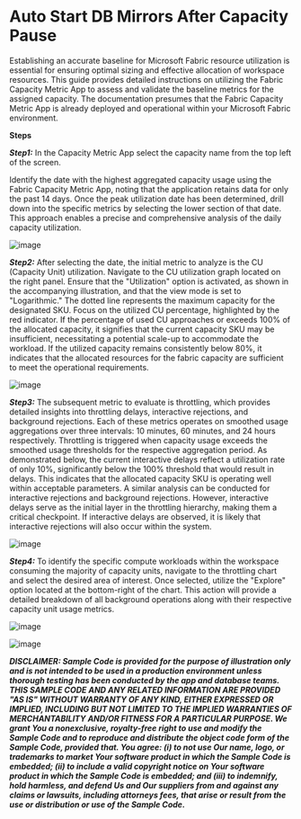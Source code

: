 # Auto Start DB Mirrors After Capacity Pause
<link rel="icon" href="articles/fabric_16_color.svg" type="image/x-icon" >

Establishing an accurate baseline for Microsoft Fabric resource utilization is essential for ensuring optimal sizing and effective allocation of workspace resources. 
This guide provides detailed instructions on utilizing the Fabric Capacity Metric App to assess and validate the baseline metrics for the assigned capacity.
The documentation presumes that the Fabric Capacity Metric App is already deployed and operational within your Microsoft Fabric environment.


**Steps**

***Step1:*** 
In the Capacity Metric App select the capacity name from the top left of the screen. 

Identify the date with the highest aggregated capacity usage using the Fabric Capacity Metric App, noting that the application retains data for only the past 14 days. 
Once the peak utilization date has been determined, drill down into the specific metrics by selecting the lower section of that date. 
This approach enables a precise and comprehensive analysis of the daily capacity utilization.

![image](https://github.com/user-attachments/assets/f537c49e-63ca-4fc1-8cfc-4c71369ca8f5)


***Step2:*** 
After selecting the date, the initial metric to analyze is the CU (Capacity Unit) utilization. Navigate to the CU utilization graph located on the right panel. 
Ensure that the "Utilization" option is activated, as shown in the accompanying illustration, and that the view mode is set to "Logarithmic."
The dotted line represents the maximum capacity for the designated SKU. Focus on the utilized CU percentage, highlighted by the red indicator. 
If the percentage of used CU approaches or exceeds 100% of the allocated capacity, it signifies that the current capacity SKU may be insufficient, necessitating a potential scale-up to accommodate the workload.
If the utilized capacity remains consistently below 80%, it indicates that the allocated resources for the fabric capacity are sufficient to meet the operational requirements.

![image](https://github.com/user-attachments/assets/f98930ea-f64e-460c-8236-3652af4fe234)


***Step3:*** 
The subsequent metric to evaluate is throttling, which provides detailed insights into throttling delays, interactive rejections, and background rejections. 
Each of these metrics operates on smoothed usage aggregations over three intervals: 10 minutes, 60 minutes, and 24 hours respectively. 
Throttling is triggered when capacity usage exceeds the smoothed usage thresholds for the respective aggregation period.
As demonstrated below, the current interactive delays reflect a utilization rate of only 10%, significantly below the 100% threshold that would result in delays. 
This indicates that the allocated capacity SKU is operating well within acceptable parameters. A similar analysis can be conducted for interactive rejections and background rejections. 
However, interactive delays serve as the initial layer in the throttling hierarchy, making them a critical checkpoint. 
If interactive delays are observed, it is likely that interactive rejections will also occur within the system.


![image](https://github.com/user-attachments/assets/e0d1a36a-8ce3-4d8c-b265-4ff975720dd3)


***Step4:*** 
To identify the specific compute workloads within the workspace consuming the majority of capacity units, navigate to the throttling chart and select the desired area of interest. 
Once selected, utilize the "Explore" option located at the bottom-right of the chart. 
This action will provide a detailed breakdown of all background operations along with their respective capacity unit usage metrics.

![image](https://github.com/user-attachments/assets/b3558031-48a2-4e0c-af9a-5f1acbf9ae92)

![image](https://github.com/user-attachments/assets/8551702b-db1c-4f83-8970-cf0871775a4d)







***DISCLAIMER: Sample Code is provided for the purpose of illustration only and is not intended to be used in a production environment unless thorough testing has been conducted by the app and database teams. 
THIS SAMPLE CODE AND ANY RELATED INFORMATION ARE PROVIDED "AS IS" WITHOUT WARRANTY OF ANY KIND, EITHER EXPRESSED OR IMPLIED, INCLUDING BUT NOT LIMITED TO THE IMPLIED WARRANTIES OF MERCHANTABILITY AND/OR FITNESS 
FOR A PARTICULAR PURPOSE. We grant You a nonexclusive, royalty-free right to use and modify the Sample Code and to reproduce and distribute the object code form of the Sample Code, provided that. You agree: (i) 
to not use Our name, logo, or trademarks to market Your software product in which the Sample Code is embedded; (ii) to include a valid copyright notice on Your software product in which the Sample Code is 
embedded; and (iii) to indemnify, hold harmless, and defend Us and Our suppliers from and against any claims or lawsuits, including attorneys fees, that arise or result from the use or distribution or use of the 
Sample Code.***
